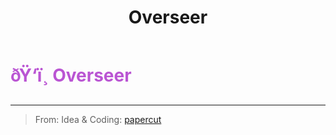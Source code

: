 ﻿---
lang: en-US
title: Overseer
prev:
next:
---

# <font color="#ba55d3">ðŸ‘ï¸ <b>Overseer</b></font> <Badge text="Power" type="tip" vertical="middle"/>
---

> From: Idea & Coding: [papercut](https://github.com/lars-wu)
